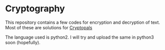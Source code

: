 # Cryptography
This repository contains a few codes for encryption and decryption of text. Most of these are solutions for [Cryptopals](https://cryptopals.com/)

The language used is python2. I will try and upload the same in python3 soon (hopefully).
